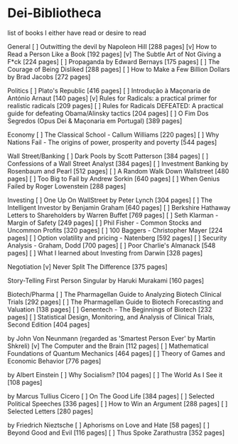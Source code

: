 # Dei-Bibliotheca
list of books I either have read or desire to read

General 
[  ] Outwitting the devil by Napoleon Hill [288 pages]
[v] How to Read a Person Like a Book [192 pages]
[v] The Subtle Art of Not Giving a F*ck [224 pages]
[  ] Propaganda by Edward Bernays [175 pages]
[  ] The Courage of Being Disliked [288 pages]
[  ] How to Make a Few Billion Dollars by Brad Jacobs [272 pages]

Politics
[  ] Plato's Republic [416 pages]
[  ] Introdução à Maçonaria de António Arnaut [140 pages]
[v] Rules for Radicals: a practical primer for realistic radicals [209 pages]
[  ] Rules for Radicals DEFEATED: A practical guide for defeating Obama/Alinsky tactics [204 pages]
[  ] O Fim Dos Segredos (Opus Dei & Maçonaria em Portugal) [389 pages]

Economy
[  ] The Classical School - Callum Williams [220 pages]
[  ] Why Nations Fail - The origins of power, prosperity and poverty [544 pages]

Wall Street/Banking
[  ] Dark Pools by Scott Patterson [384 pages]
[  ] Confessions of a Wall Street Analyst [384 pages]
[  ] Investment Banking by Rosenbaum and Pearl [512 pages]
[  ] A Random Walk Down Wallstreet [480 pages]
[  ] Too Big to Fail by Andrew Sorkin [640 pages]
[  ] When Genius Failed by Roger Lowenstein [288 pages]

Investing 
[  ] One Up On WallStreet by Peter Lynch [304 pages]
[  ] The Intelligent Investor by Benjamin Graham [640 pages]
[  ] Berkshire Hathaway Letters to Shareholders by Warren Buffet [769 pages]
[  ] Seth Klarman - Margin of Safety [249 pages]
[  ] Phil Fisher - Common Stocks and Uncommon Profits [320 pages]
[  ] 100 Baggers - Christopher Mayer [224 pages]
[  ] Option volatility and pricing - Natenberg [592 pages]
[  ] Security Analysis - Graham, Dodd [700 pages]
[  ] Poor Charlie's Almanack [548 pages]
[  ] What I learned about Investing from Darwin [328 pages]

Negotiation
[v] Never Split The Difference [375 pages]

Story-Telling
First Person Singular by Haruki Murakami [160 pages]

Biotech/Pharma
[  ] The Pharmagellan Guide to Analyzing Biotech Clinical Trials [292 pages]
[  ] The Pharmagellan Guide to Biotech Forecasting and Valuation [138 pages]
[  ] Genentech - The Beginnings of Biotech [232 pages]
[  ] Statistical Design, Monitoring, and Analysis of Clinical Trials, Second Edition [404 pages]

by John Von Neunmann (regarded as 'Smartest Person Ever' by Martin Shkreli)
[v] The Computer and the Brain [112 pages]
[  ] Mathematical Foundations of Quantum Mechanics [464 pages]
[  ] Theory of Games and Economic Behavior [776 pages]

by Albert Einstein
[  ] Why Socialism? [104 pages]
[  ] The World As I See it [108 pages]

by Marcus Tullius Cicero
[  ] On The Good Life [384 pages]
[  ] Selected Political Speeches [336 pages]
[  ] How to Win an Argument [288 pages]
[  ] Selected Letters [280 pages]

by Friedrich Nieztsche
[  ] Aphorisms on Love and Hate [58 pages]
[  ] Beyond Good and Evil [116 pages]
[  ] Thus Spoke Zarathustra [352 pages]
